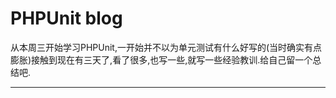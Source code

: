 # PHPUnit blog

从本周三开始学习PHPUnit,一开始并不以为单元测试有什么好写的(当时确实有点膨胀)接触到现在有三天了,看了很多,也写一些,就写一些经验教训.给自己留一个总结吧.

---